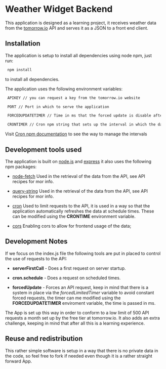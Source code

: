 # Weather Widget Backend

This application is designed as a learning project, it receives weather data from the [tomorrow.io](https://www.tomorrow.io/) API and serves it as a JSON to a front end client.

## Installation

The application is setup to install all dependencies using node npm, just run:

```bash
 npm install
```

to install all dependencies.

The application uses the following environment variables:

```bash
 APIKEY // you can request a key from the tomorrow.io website
```

```bash
 PORT // Port in which to serve the application
```

```bash
 FORCEDUPDATETIMER // Time in ms that the forced update is disable after use
```

```bash
 CRONTIMER // Cron npm string that sets up the interval in which the data is automatically retrieved
```

Visit [Cron npm documentation](https://www.npmjs.com/package/cron) to see the way to manage the intervals

## Development tools used

The application is built on [node.js](https://nodejs.org/) and [express](http://expressjs.com/) it also uses the following npm packages:

- [node-fetch](https://www.npmjs.com/package/node-fetch) Used in the retrieval of the data from the API, see API recipes for mor info.

- [query-string](https://www.npmjs.com/package/query-string) Used in the retrieval of the data from the API, see API recipes for mor info.

- [cron](https://www.npmjs.com/package/cron) Used to limit requests to the API, it is used in a way so that the application automatically refreshes the data at schedule times. These can be modified using the **CRONTIME** environment variable.

- [cors](https://www.npmjs.com/package/cors) Enabling cors to allow for frontend usage of the data;

## Development Notes

If we focus on the index.js file the following tools are put in placed to control the use of requests to the API:

- **serverFirstCall** - Does a first request on server startup.

- **cron.schedule** - Does a request on scheduled times.

- **forcedUpdate** - Forces an API request, keep in mind that there is a system in place via the _forcedLimitedTimer_ variable to avoid constant forced requests, the timer can me modified using the **FORCEDUPDATETIMER** enviroment variable, the time is passed in ms.

The App is set up this way in order to conform to a low limit of 500 API requests a month set up by the free tier at tomorrow.io. It also adds an extra challenge, keeping in mind that after all this is a learning experience.

## Reuse and redistribution

This rather simple software is setup in a way that there is no private data in the code, so feel free to fork if needed even though it is a rather straight forward App.
